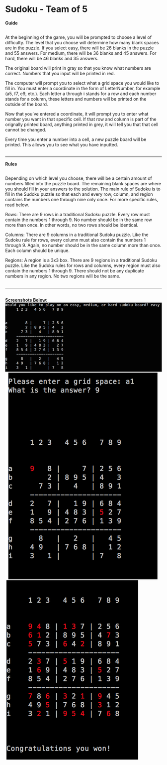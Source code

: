 # Sudoku - Team of 5 

**Guide**
##
At the beginning of the game, you will be prompted to choose a level of difficulty. The level 
that you choose will determine how many blank spaces are in the puzzle. If you select easy, 
there will be 26 blanks in the puzzle and 55 answers. For medium, there will be 36 blanks and 
45 answers. For hard, there will be 46 blanks and 35 answers.

The original board will print in gray so that you know what numbers are correct. Numbers 
that you input will be printed in red. 

The computer will prompt you to select what a grid space you would like to fill in. You must enter a
coordinate in the form of LetterNumber, for example (a5, f7, e9, etc.). Each letter a through i stands
for a row and each number stands for a column, these letters and numbers will be printed on the 
outside of the board.

Now that you’ve entered a coordinate, it will prompt you to enter what number you want in that 
specific cell. If that row and column is part of the orignally printed board, anything printed in grey,
it will tell you that that cell cannot be changed. 

Every time you enter a number into a cell, a new puzzle board will be printed. This allows you to see what you have inputted.
##
------------------------------------------------------------------------

**Rules**
##
Depending on which level you choose, there will be a certain amount of numbers filled 
into the puzzle board. The remaining blank spaces are where you should fill in your 
answers to the solution.
The main rule of Sudoku is to fill in the Sudoku puzzle so that each and every row, column, 
and region contains the numbers one through nine only once.
For more specific rules, read below.

Rows:
There are 9 rows in a traditional Sudoku puzzle. Every row must contain the numbers 1 
through 9. No number should be in the same row more than once. In other words, no two 
rows should be identical.

Columns:
There are 9 columns in a traditional Sudoku puzzle. Like the Sudoku rule for rows, every 
column must also contain the numbers 1 through 9. Again, no number should be in the same column 
more than once. Each column should be unique.

Regions:
A region is a 3x3 box. There are 9 regions in a traditional Sudoku puzzle.
Like the Sudoku rules for rows and columns, every region must also contain the numbers 1 through 
9. There should not be any duplicate numbers in any region. No two regions will be the same.
##
---------------------------------------------------------
##
**Screenshots Below:**
![Alt text](/sudoku1.jpg)
![Alt text](/sudoku2.jpg)
![Alt text](/sudoku3.jpg)

